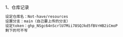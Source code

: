 1、仓库记录

```bash
设定仓库名：Not-have/resources
设置分支：main（自己要上传的分支）
设定token：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
剩下的可不写
```

